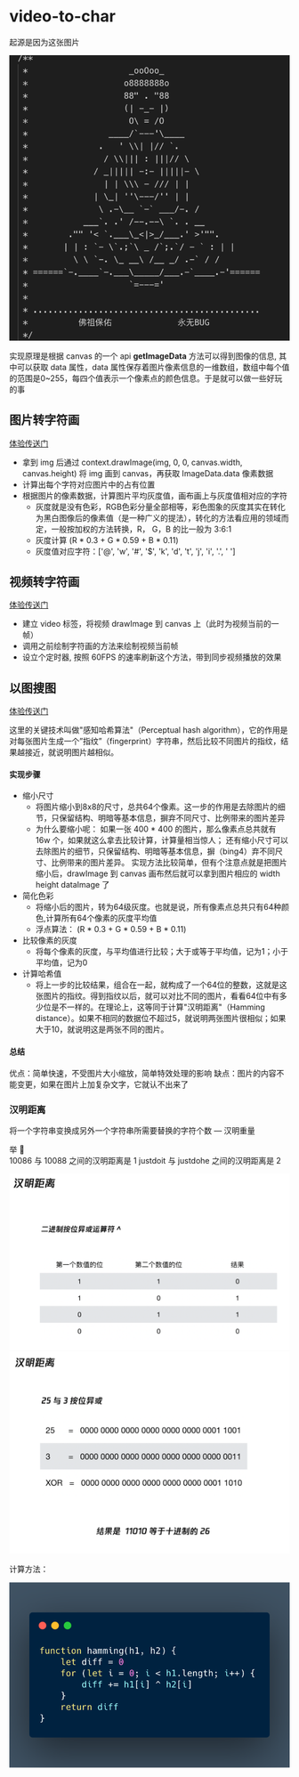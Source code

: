 # video-to-char

起源是因为这张图片

![佛主保佑](source/Buddha-bless.png)

实现原理是根据 canvas 的一个 api __getImageData__ 方法可以得到图像的信息, 其中可以获取 data 属性，data 属性保存着图片像素信息的一维数组，数组中每个值的范围是0~255，每四个值表示一个像素点的颜色信息。于是就可以做一些好玩的事

## 图片转字符画

[体验传送门](https://amfishers.github.io/video-to-char/similarImg/index.html)

- 拿到 img 后通过 context.drawImage(img, 0, 0, canvas.width, canvas.height)    将 img 画到 canvas，再获取 ImageData.data 像素数据
- 计算出每个字符对应图片中的占有位置
- 根据图片的像素数据，计算图片平均灰度值，画布画上与灰度值相对应的字符
  - 灰度就是没有色彩，RGB色彩分量全部相等，彩色图象的灰度其实在转化为黑白图像后的像素值（是一种广义的提法），转化的方法看应用的领域而定，一般按加权的方法转换，R， G，B 的比一般为 3:6:1
  - 灰度计算   (R * 0.3 + G * 0.59 + B * 0.11)  
  - 灰度值对应字符：['@', 'w', '#', '$', 'k', 'd', 't', 'j', 'i', '.', ' ']

## 视频转字符画

 [体验传送门](https://amfishers.github.io/video-to-char/video/index.html)

- 建立 video 标签，将视频 drawImage 到 canvas 上（此时为视频当前的一帧）
- 调用之前绘制字符画的方法来绘制视频当前帧
- 设立个定时器,  按照 60FPS 的速率刷新这个方法，带到同步视频播放的效果

## 以图搜图

[体验传送门](https://amfishers.github.io/video-to-char/img/index.html)

这里的关键技术叫做"感知哈希算法"（Perceptual hash algorithm），它的作用是对每张图片生成一个”指纹”（fingerprint）字符串，然后比较不同图片的指纹，结果越接近，就说明图片越相似。

#### 实现步骤

- 缩小尺寸
  - 将图片缩小到8x8的尺寸，总共64个像素。这一步的作用是去除图片的细节，只保留结构、明暗等基本信息，摒弃不同尺寸、比例带来的图片差异
  - 为什么要缩小呢： 如果一张 400 * 400 的图片，那么像素点总共就有 16w 个，如果就这么拿去比较计算，计算量相当惊人； 还有缩小尺寸可以 去除图片的细节，只保留结构、明暗等基本信息，摒（bing4）弃不同尺寸、比例带来的图片差异。 实现方法比较简单，但有个注意点就是把图片缩小后，drawImage 到 canvas 画布然后就可以拿到图片相应的 width height dataImage 了
- 简化色彩
  - 将缩小后的图片，转为64级灰度。也就是说，所有像素点总共只有64种颜色,计算所有64个像素的灰度平均值
  - 浮点算法：  (R * 0.3 + G * 0.59 + B * 0.11)  
- 比较像素的灰度
  - 将每个像素的灰度，与平均值进行比较；大于或等于平均值，记为1；小于平均值，记为0
- 计算哈希值
  - 将上一步的比较结果，组合在一起，就构成了一个64位的整数，这就是这张图片的指纹。得到指纹以后，就可以对比不同的图片，看看64位中有多少位是不一样的。在理论上，这等同于计算"汉明距离"（Hamming distance）。如果不相同的数据位不超过5，就说明两张图片很相似；如果大于10，就说明这是两张不同的图片。

#### 总结

优点：简单快速，不受图片大小缩放，简单特效处理的影响
缺点：图片的内容不能变更，如果在图片上加复杂文字，它就认不出来了

### 汉明距离
将一个字符串变换成另外一个字符串所需要替换的字符个数  —  汉明重量

举 🌰  
10086 与 10088 之间的汉明距离是 1
justdoit 与 justdohe 之间的汉明距离是 2

![汉明距离](source/hamming-1.png)
![汉明距离](source/hamming-2.png)

计算方法：

![汉明距离](source/hamming.png)
